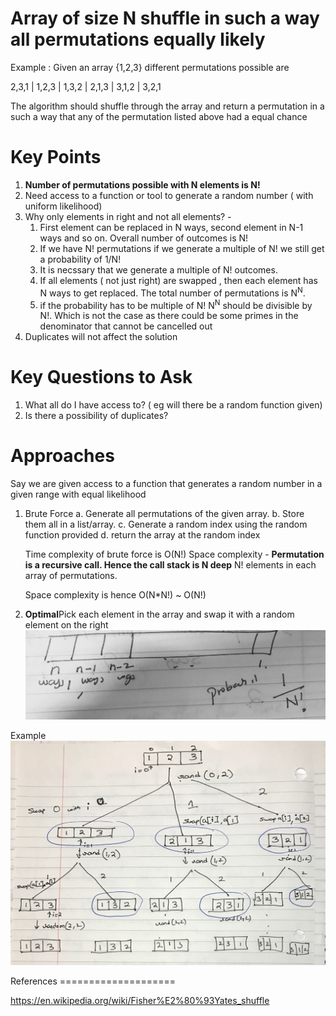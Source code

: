Array of size N shuffle in such a way all permutations equally likely
===========================================================================
Example : Given an array {1,2,3} different permutations possible are 

2,3,1 | 1,2,3 | 1,3,2 | 2,1,3 | 3,1,2 | 3,2,1

The algorithm should shuffle through the array and return a permutation in a such a way that any of the permutation listed above had a equal chance
<div style="page-break-after: always;"></div>

Key Points
====================

1. <b>Number of permutations possible with N elements is N!</b>
2. Need access to a function or tool to generate a random number ( with uniform likelihood)
3. Why only elements in right and not all elements? - 
   1.  First element can be replaced in N ways, second element in N-1 ways and so on. Overall number of outcomes is N!
   1. If we have N! permutations if we generate a multiple of N! we still get a probability of 1/N!
   1. It is necssary that we generate a multiple of N! outcomes.
   1. If all elements ( not just right) are swapped , then each element has N ways to get replaced.  The total number of permutations is N<sup>N</sup>. 
   1. if the probability has to be multiple of N! N<sup>N</sup> should be divisible by N!. Which is not the case as there could be some primes in the denominator that cannot be cancelled out
4. Duplicates will not affect the solution



Key Questions to Ask
====================
1. What all do I have access to? ( eg will there be a random function given)
2. Is there a possibility of duplicates?

Approaches
====================
Say we are given access to a function that generates a random number in a given range with equal likelihood

1. Brute Force
	a. Generate all permutations of the given array. 
	b. Store them all in a list/array.
	c. Generate a random index using the random function provided
	d. return the array at the random index
	
	Time complexity of brute force is O(N!)
	Space complexity -
	<b>Permutation is a recursive call. Hence the call stack is N deep</b>
	N! elements in each array of permutations. 
	
	Space complexity is hence O(N*N!) ~ O(N!)

2. <b>Optimal</b>Pick each element in the array and swap it with a random element on the right
![PickRandomElement.JPG](PickRandomElement.JPG )

Example 
![PickRandomElementExample.JPG](PickRandomElementExample.JPG)

<div style="page-break-after: always;"></div>
References
====================

https://en.wikipedia.org/wiki/Fisher%E2%80%93Yates_shuffle
